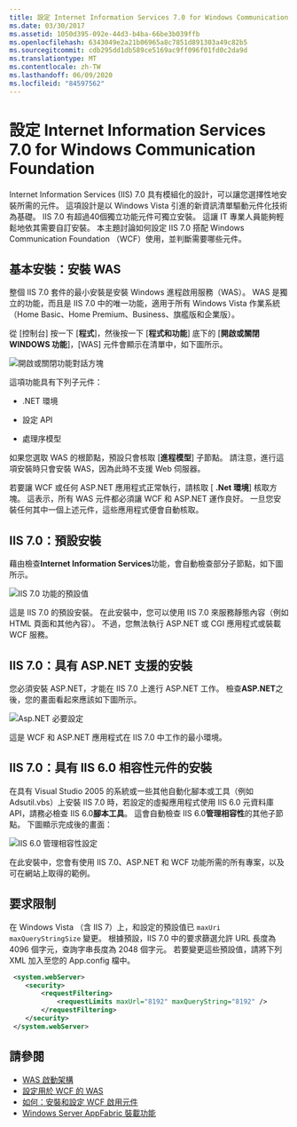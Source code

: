 ```yaml
---
title: 設定 Internet Information Services 7.0 for Windows Communication Foundation
ms.date: 03/30/2017
ms.assetid: 1050d395-092e-44d3-b4ba-66be3b039ffb
ms.openlocfilehash: 6343049e2a21b06965a8c7851d891303a49c82b5
ms.sourcegitcommit: cdb295dd1db589ce5169ac9ff096f01fd0c2da9d
ms.translationtype: MT
ms.contentlocale: zh-TW
ms.lasthandoff: 06/09/2020
ms.locfileid: "84597562"
---
```

# <a name="configuring-internet-information-services-70-for-windows-communication-foundation"></a>設定 Internet Information Services 7.0 for Windows Communication Foundation

Internet Information Services (IIS) 7.0 具有模組化的設計，可以讓您選擇性地安裝所需的元件。 這項設計是以 Windows Vista 引進的新資訊清單驅動元件化技術為基礎。 IIS 7.0 有超過40個獨立功能元件可獨立安裝。 這讓 IT 專業人員能夠輕鬆地依其需要自訂安裝。 本主題討論如何設定 IIS 7.0 搭配 Windows Communication Foundation （WCF）使用，並判斷需要哪些元件。

## <a name="minimal-installation-installing-was"></a>基本安裝：安裝 WAS
 整個 IIS 7.0 套件的最小安裝是安裝 Windows 進程啟用服務（WAS）。 WAS 是獨立的功能，而且是 IIS 7.0 中的唯一功能，適用于所有 Windows Vista 作業系統（Home Basic、Home Premium、Business、旗艦版和企業版）。

 從 [控制台] 按一下 [**程式**]，然後按一下 [**程式和功能**] 底下的 [**開啟或關閉 WINDOWS 功能**]，[WAS] 元件會顯示在清單中，如下圖所示。

 ![開啟或關閉功能對話方塊](media/wcfc-turnfeaturesonoroffs.gif "wcfc_TurnFeaturesOnOrOffs")

 這項功能具有下列子元件：

- .NET 環境

- 設定 API

- 處理序模型

 如果您選取 WAS 的根節點，預設只會核取 [**進程模型**] 子節點。 請注意，進行這項安裝時只會安裝 WAS，因為此時不支援 Web 伺服器。

 若要讓 WCF 或任何 ASP.NET 應用程式正常執行，請核取 [ **.Net 環境**] 核取方塊。 這表示，所有 WAS 元件都必須讓 WCF 和 ASP.NET 運作良好。 一旦您安裝任何其中一個上述元件，這些應用程式便會自動核取。

## <a name="iis-70-default-installation"></a>IIS 7.0：預設安裝
 藉由檢查**Internet Information Services**功能，會自動檢查部分子節點，如下圖所示。

 ![IIS 7.0 功能的預設值](media/wcfc-turningfeaturesonoroff2.gif "wcfc_TurningFeaturesOnOrOff2")

 這是 IIS 7.0 的預設安裝。 在此安裝中，您可以使用 IIS 7.0 來服務靜態內容（例如 HTML 頁面和其他內容）。 不過，您無法執行 ASP.NET 或 CGI 應用程式或裝載 WCF 服務。

## <a name="iis-70-installation-with-aspnet-support"></a>IIS 7.0：具有 ASP.NET 支援的安裝
 您必須安裝 ASP.NET，才能在 IIS 7.0 上進行 ASP.NET 工作。 檢查**ASP.NET**之後，您的畫面看起來應該如下圖所示。

 ![Asp.NET 必要設定](media/wcfc-trunfeaturesonoroff3s.gif "wcfc_TrunFeaturesOnOrOFf3s")

 這是 WCF 和 ASP.NET 應用程式在 IIS 7.0 中工作的最小環境。

## <a name="iis-70-installation-with-iis-60-compatibility-components"></a>IIS 7.0：具有 IIS 6.0 相容性元件的安裝
 在具有 Visual Studio 2005 的系統或一些其他自動化腳本或工具（例如 Adsutil.vbs）上安裝 IIS 7.0 時，若設定的虛擬應用程式使用 IIS 6.0 元資料庫 API，請務必檢查 IIS 6.0**腳本工具**。 這會自動檢查 IIS 6.0**管理相容性**的其他子節點。 下圖顯示完成後的畫面：

 ![IIS 6.0 管理相容性設定](media/scfc-turnfeaturesonoroff5s.gif "scfc_TurnFeaturesOnOrOff5s")

 在此安裝中，您會有使用 IIS 7.0、ASP.NET 和 WCF 功能所需的所有專案，以及可在網站上取得的範例。

## <a name="request-limits"></a>要求限制
 在 Windows Vista （含 IIS 7）上，和設定的預設值已 `maxUri` `maxQueryStringSize` 變更。 根據預設，IIS 7.0 中的要求篩選允許 URL 長度為 4096 個字元，查詢字串長度為 2048 個字元。 若要變更這些預設值，請將下列 XML 加入至您的 App.config 檔中。

```xml
 <system.webServer>
    <security>
        <requestFiltering>
            <requestLimits maxUrl="8192" maxQueryString="8192" />
        </requestFiltering>
    </security>
 </system.webServer>
 ```

## <a name="see-also"></a>請參閱

- [WAS 啟動架構](was-activation-architecture.md)
- [設定用於 WCF 的 WAS](configuring-the-wpa--service-for-use-with-wcf.md)
- [如何：安裝和設定 WCF 啟用元件](how-to-install-and-configure-wcf-activation-components.md)
- [Windows Server AppFabric 裝載功能](https://docs.microsoft.com/previous-versions/appfabric/ee677189(v=azure.10))
